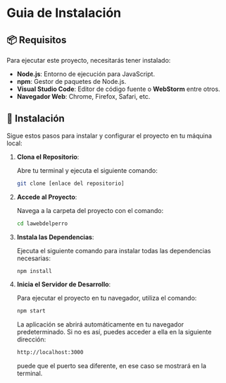 # Guia de Instalación

## 📦 **Requisitos**

Para ejecutar este proyecto, necesitarás tener instalado:

- **Node.js**: Entorno de ejecución para JavaScript.
- **npm**: Gestor de paquetes de Node.js.
- **Visual Studio Code**: Editor de código fuente o **WebStorm** entre otros.
- **Navegador Web**: Chrome, Firefox, Safari, etc.

## 🚀 **Instalación**

Sigue estos pasos para instalar y configurar el proyecto en tu máquina local:

1. **Clona el Repositorio**:

   Abre tu terminal y ejecuta el siguiente comando:

   ```bash
   git clone [enlace del repositorio]
   ```

2. **Accede al Proyecto**:

   Navega a la carpeta del proyecto con el comando:

    ```bash
    cd lawebdelperro
    ```

3. **Instala las Dependencias**:

   Ejecuta el siguiente comando para instalar todas las dependencias necesarias:

    ```bash
    npm install
    ```

4. **Inicia el Servidor de Desarrollo**:

   Para ejecutar el proyecto en tu navegador, utiliza el comando:

    ```bash
    npm start
    ```

   La aplicación se abrirá automáticamente en tu navegador predeterminado. Si no es así, puedes acceder a ella en la
   siguiente dirección:

    ```bash
    http://localhost:3000
    ```
   
   puede que el puerto sea diferente, en ese caso se mostrará en la terminal.
